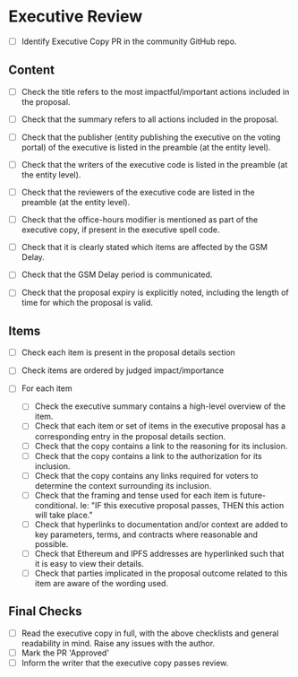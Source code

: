 
# Executive Review

- [ ] Identify Executive Copy PR in the community GitHub repo.

## Content
- [ ] Check the title refers to the most impactful/important actions included in the proposal.
- [ ] Check that the summary refers to all actions included in the proposal.

- [ ] Check that the publisher (entity publishing the executive on the voting portal) of the executive is listed in the preamble (at the entity level).
- [ ] Check that the writers of the executive code is listed in the preamble (at the entity level).
- [ ] Check that the reviewers of the executive code are listed in the preamble (at the entity level).

- [ ] Check that the office-hours modifier is mentioned as part of the executive copy, if present in the executive spell code.
- [ ] Check that it is clearly stated which items are affected by the GSM Delay.
- [ ] Check that the GSM Delay period is communicated.
- [ ] Check that the proposal expiry is explicitly noted, including the length of time for which the proposal is valid.

## Items

- [ ] Check each item is present in the proposal details section
- [ ] Check items are ordered by judged impact/importance

- [ ] For each item
	- [ ] Check the executive summary contains a high-level overview of the item.
	- [ ] Check that each item or set of items in the executive proposal has a corresponding entry in the proposal details section.
	- [ ] Check that the copy contains a link to the reasoning for its inclusion.
	- [ ] Check that the copy contains a link to the authorization for its inclusion.
	- [ ] Check that the copy contains any links required for voters to determine the context surrounding its inclusion.
	- [ ] Check that the framing and tense used for each item is future-conditional. Ie: "IF this executive proposal passes, THEN this action will take place."
	- [ ] Check that hyperlinks to documentation and/or context are added to key parameters, terms, and contracts where reasonable and possible.
	- [ ] Check that Ethereum and IPFS addresses are hyperlinked such that it is easy to view their details.
	- [ ] Check that parties implicated in the proposal outcome related to this item are aware of the wording used.

## Final Checks

- [ ] Read the executive copy in full, with the above checklists and general readability in mind. Raise any issues with the author.
- [ ] Mark the PR 'Approved'
- [ ] Inform the writer that the executive copy passes review.
